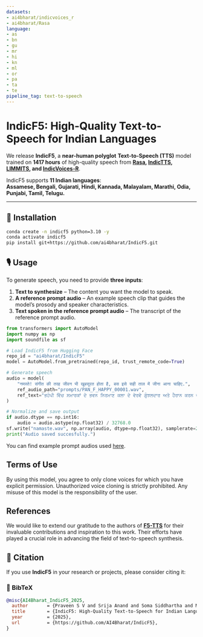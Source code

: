 ```yaml
---
datasets:
- ai4bharat/indicvoices_r
- ai4bharat/Rasa
language:
- as
- bn
- gu
- mr
- hi
- kn
- ml
- or
- pa
- ta
- te
pipeline_tag: text-to-speech
---
```

# **IndicF5: High-Quality Text-to-Speech for Indian Languages**


We release **IndicF5**, a **near-human polyglot** **Text-to-Speech (TTS)** model trained on **1417 hours** of high-quality speech from **[Rasa](https://huggingface.co/datasets/ai4bharat/Rasa), [IndicTTS](https://www.iitm.ac.in/donlab/indictts/database), [LIMMITS](https://sites.google.com/view/limmits24/), and [IndicVoices-R](https://huggingface.co/datasets/ai4bharat/indicvoices_r)**.  

IndicF5 supports **11 Indian languages**:  
**Assamese, Bengali, Gujarati, Hindi, Kannada, Malayalam, Marathi, Odia, Punjabi, Tamil, Telugu.**  

---

## 🚀 Installation
```bash
conda create -n indicf5 python=3.10 -y
conda activate indicf5
pip install git+https://github.com/ai4bharat/IndicF5.git
```


## 🎙 Usage

To generate speech, you need to provide **three inputs**:
1. **Text to synthesize** – The content you want the model to speak.
2. **A reference prompt audio** – An example speech clip that guides the model’s prosody and speaker characteristics.
3. **Text spoken in the reference prompt audio** – The transcript of the reference prompt audio.


```python
from transformers import AutoModel
import numpy as np
import soundfile as sf

# Load IndicF5 from Hugging Face
repo_id = "ai4bharat/IndicF5"
model = AutoModel.from_pretrained(repo_id, trust_remote_code=True)

# Generate speech
audio = model(
    "नमस्ते! संगीत की तरह जीवन भी खूबसूरत होता है, बस इसे सही ताल में जीना आना चाहिए.",
    ref_audio_path="prompts/PAN_F_HAPPY_00001.wav",
    ref_text="ਭਹੰਪੀ ਵਿੱਚ ਸਮਾਰਕਾਂ ਦੇ ਭਵਨ ਨਿਰਮਾਣ ਕਲਾ ਦੇ ਵੇਰਵੇ ਗੁੰਝਲਦਾਰ ਅਤੇ ਹੈਰਾਨ ਕਰਨ ਵਾਲੇ ਹਨ, ਜੋ ਮੈਨੂੰ ਖੁਸ਼ ਕਰਦੇ  ਹਨ।"
)

# Normalize and save output
if audio.dtype == np.int16:
    audio = audio.astype(np.float32) / 32768.0
sf.write("namaste.wav", np.array(audio, dtype=np.float32), samplerate=24000)
print("Audio saved succesfully.")
```

You can find example prompt audios used [here](https://huggingface.co/ai4bharat/IndicF5/tree/main/prompts).

## Terms of Use
By using this model, you agree to only clone voices for which you have explicit permission. Unauthorized voice cloning is strictly prohibited. Any misuse of this model is the responsibility of the user.

## References

We would like to extend our gratitude to the authors of  **[F5-TTS](https://github.com/SWivid/F5-TTS)** for their invaluable contributions and inspiration to this work. Their efforts have played a crucial role in advancing  the field of text-to-speech synthesis.


## 📖 Citation
If you use **IndicF5** in your research or projects, please consider citing it:

### 🔹 BibTeX
```bibtex
@misc{AI4Bharat_IndicF5_2025,
  author       = {Praveen S V and Srija Anand and Soma Siddhartha and Mitesh M. Khapra},
  title        = {IndicF5: High-Quality Text-to-Speech for Indian Languages},
  year         = {2025},
  url          = {https://github.com/AI4Bharat/IndicF5},
}